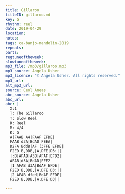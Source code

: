 ```yaml
---
title: Gillaroo
titleID: gillaroo.md
key: G
rhythm: reel
date: 2019-04-29
location:
notes:
tags: ca-banjo-mandolin-2019
repeats: 
parts: 
regtuneoftheweek:
slowtuneoftheweek:
mp3_file: /mp3/gillaroo.mp3
mp3_source: Angela Usher
mp3_licence: "© Angela Usher. All rights reserved."
mp3_url:
alt_mp3_url:
source: Ceol Aneas
abc_source: Angela Usher
abc_url:
abc: |
  X:1
  T: The Gillaroo
  T: Slow Reel
  R: Reel
  M: 4/4
  K: G
  A|FAAB A4|FAAF EFDE|
  FAAB d3A|BdAD FEEA|
  D2FA BddB|AF (3FFE EFDE|
  F2ED B,DDB,|A,DFE|D3:||
  |:B|AFAB|A3B|AFAF|EFD2|
  AFAB|d3A|BdAD|FEE2
  |1 AFAB d3A|BdAF EFDE|
  F2ED B,DDB,|A,DFE D3:||
  |2 AFAB dfed|BdAF EFDE|
  F2ED B,DDB,|A,DFE D3||

---
```

